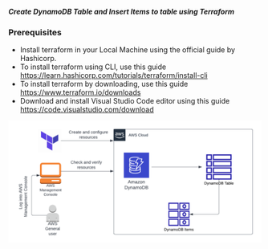 ***Create DynamoDB Table and Insert Items to table using Terraform***

### Prerequisites
- Install terraform in your Local Machine using the official guide by Hashicorp.
- To install terraform using CLI, use this guide https://learn.hashicorp.com/tutorials/terraform/install-cli 
- To install terraform by downloading, use this guide https://www.terraform.io/downloads 
- Download and install Visual Studio Code editor using this guide https://code.visualstudio.com/download

![Alt text](./img/diagram.png)